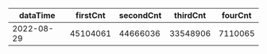 |dataTime|firstCnt|secondCnt|thirdCnt|fourCnt|
|-|-|-|-|-|
|2022-08-29|45104061|44666036|33548906|7110065|